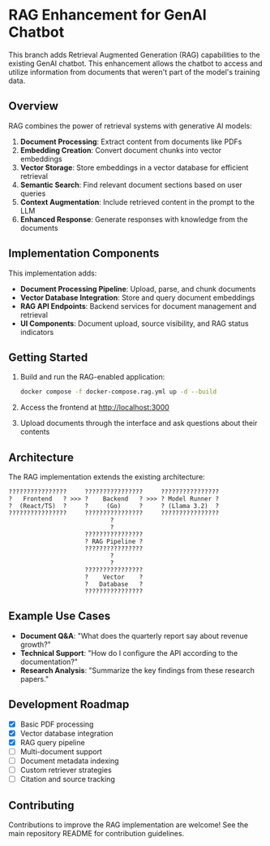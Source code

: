 # RAG Enhancement for GenAI Chatbot

This branch adds Retrieval Augmented Generation (RAG) capabilities to the existing GenAI chatbot. This enhancement allows the chatbot to access and utilize information from documents that weren't part of the model's training data.

## Overview

RAG combines the power of retrieval systems with generative AI models:

1. **Document Processing**: Extract content from documents like PDFs
2. **Embedding Creation**: Convert document chunks into vector embeddings
3. **Vector Storage**: Store embeddings in a vector database for efficient retrieval
4. **Semantic Search**: Find relevant document sections based on user queries
5. **Context Augmentation**: Include retrieved content in the prompt to the LLM
6. **Enhanced Response**: Generate responses with knowledge from the documents

## Implementation Components

This implementation adds:

- **Document Processing Pipeline**: Upload, parse, and chunk documents
- **Vector Database Integration**: Store and query document embeddings
- **RAG API Endpoints**: Backend services for document management and retrieval
- **UI Components**: Document upload, source visibility, and RAG status indicators

## Getting Started

1. Build and run the RAG-enabled application:
   ```bash
   docker compose -f docker-compose.rag.yml up -d --build
   ```

2. Access the frontend at [http://localhost:3000](http://localhost:3000)

3. Upload documents through the interface and ask questions about their contents

## Architecture

The RAG implementation extends the existing architecture:

```
????????????????     ????????????????     ????????????????
?   Frontend   ? >>> ?    Backend   ? >>> ? Model Runner ?
?  (React/TS)  ?     ?     (Go)     ?     ? (Llama 3.2)  ?
????????????????     ????????????????     ????????????????
                            ?
                            ?
                     ????????????????
                     ? RAG Pipeline ?
                     ????????????????
                            ?
                            ?
                     ????????????????
                     ?    Vector    ?
                     ?   Database   ?
                     ????????????????
```

## Example Use Cases

- **Document Q&A**: "What does the quarterly report say about revenue growth?"
- **Technical Support**: "How do I configure the API according to the documentation?"
- **Research Analysis**: "Summarize the key findings from these research papers."

## Development Roadmap

- [x] Basic PDF processing
- [x] Vector database integration
- [x] RAG query pipeline
- [ ] Multi-document support
- [ ] Document metadata indexing
- [ ] Custom retriever strategies
- [ ] Citation and source tracking

## Contributing

Contributions to improve the RAG implementation are welcome! See the main repository README for contribution guidelines.
